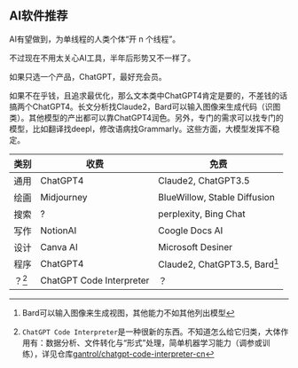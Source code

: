 ## AI软件推荐

[//]: # (<!--TODO: 2023/10 再调研一波-->)

AI有望做到，为单线程的人类个体“开 n 个线程”。

不过现在不用太关心AI工具，半年后形势又不一样了。

如果只选一个产品，ChatGPT，最好充会员。

如果不在乎钱，且追求最优化，那么文本类中ChatGPT4肯定是要的，不差钱的话搞两个ChatGPT4。长文分析找Claude2，Bard可以输入图像来生成代码（识图类）。其他模型的产出都可以靠ChatGPT4润色。另外，专门的需求可以找专门的模型，比如翻译找deepl，修改语病找Grammarly。这些方面，大模型发挥不稳定。

| 类别 | 收费       | 免费                         |
| ---- | ---------- | ---------------------------- |
| 通用 | ChatGPT4   | Claude2, ChatGPT3.5            |
| 绘画 | Midjourney | BlueWillow, Stable Diffusion |
| 搜索 | ?          | perplexity, Bing Chat        |
| 写作 | NotionAI   | Coogle Docs AI               |
| 设计 | Canva AI   | Microsoft Desiner            |
| 程序 | ChatGPT4   | Claude2, ChatGPT3.5, Bard[^1]       |
| ？[^2] | ChatGPT Code Interpreter | ？ |



[^1]: Bard可以输入图像来生成视图，其他能力不如其他列出模型
[^2]: `ChatGPT Code Interpreter`是一种很新的东西。不知道怎么给它归类，大体作用有：数据分析、文件转化与“形式”处理，简单机器学习能力（调参或训练），详见仓库[gantrol/chatgpt-code-interpreter-cn](https://github.com/gantrol/chatgpt-code-interpreter-cn)

